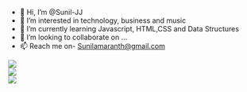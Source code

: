 - 👋 Hi, I’m @Sunil-JJ
- 👀 I’m interested in technology, business and music
- 🌱 I’m currently learning Javascript, HTML,CSS and Data Structures
- 💞️ I’m looking to collaborate on ...
- 📫 Reach me on- Sunilamaranth@gmail.com

<!---
Sunil-JJ/Sunil-JJ is a ✨ special ✨ repository because its `README.md` (this file) appears on your GitHub profile.
You can click the Preview link to take a look at your changes.
--->
![](https://github-readme-stats.vercel.app/api?username=Sunil-JJ&theme=dark&hide_border=false&include_all_commits=true&count_private=true)<br/>
![](https://github-readme-streak-stats.herokuapp.com/?user=Sunil-JJ&theme=dark&hide_border=false)<br/>
![](https://github-readme-stats.vercel.app/api/top-langs/?username=Sunil-JJ&theme=dark&hide_border=false&include_all_commits=true&count_private=true&layout=compact)
